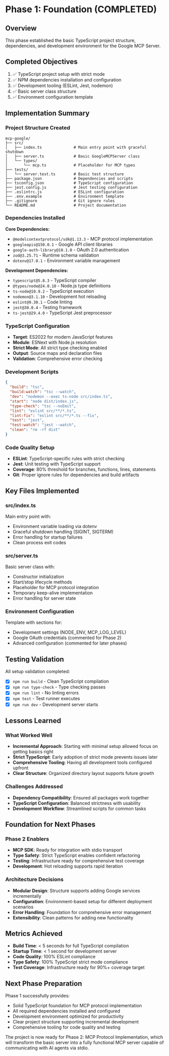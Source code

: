 # Phase 1: Foundation (COMPLETED)

## Overview
This phase established the basic TypeScript project structure, dependencies, and development environment for the Google MCP Server.

## Completed Objectives
1. ✅ TypeScript project setup with strict mode
2. ✅ NPM dependencies installation and configuration
3. ✅ Development tooling (ESLint, Jest, nodemon)
4. ✅ Basic server class structure
5. ✅ Environment configuration template

## Implementation Summary

### Project Structure Created
```
mcp-google/
├── src/
│   ├── index.ts              # Main entry point with graceful shutdown
│   ├── server.ts             # Basic GoogleMCPServer class
│   └── types/
│       └── mcp.ts            # Placeholder for MCP types
├── tests/
│   └── server.test.ts        # Basic test structure
├── package.json              # Dependencies and scripts
├── tsconfig.json             # TypeScript configuration
├── jest.config.js            # Jest testing configuration
├── .eslintrc.js              # ESLint configuration
├── .env.example              # Environment template
├── .gitignore                # Git ignore rules
└── README.md                 # Project documentation
```

### Dependencies Installed
**Core Dependencies:**
- `@modelcontextprotocol/sdk@1.13.3` - MCP protocol implementation
- `googleapis@150.0.1` - Google API client libraries
- `google-auth-library@10.1.0` - OAuth 2.0 authentication
- `zod@3.25.71` - Runtime schema validation
- `dotenv@17.0.1` - Environment variable management

**Development Dependencies:**
- `typescript@5.8.3` - TypeScript compiler
- `@types/node@24.0.10` - Node.js type definitions
- `ts-node@10.9.2` - TypeScript execution
- `nodemon@3.1.10` - Development hot reloading
- `eslint@9.30.1` - Code linting
- `jest@30.0.4` - Testing framework
- `ts-jest@29.4.0` - TypeScript Jest preprocessor

### TypeScript Configuration
- **Target**: ES2022 for modern JavaScript features
- **Module**: ESNext with Node.js resolution
- **Strict Mode**: All strict type checking enabled
- **Output**: Source maps and declaration files
- **Validation**: Comprehensive error checking

### Development Scripts
```json
{
  "build": "tsc",
  "build:watch": "tsc --watch",
  "dev": "nodemon --exec ts-node src/index.ts",
  "start": "node dist/index.js",
  "type-check": "tsc --noEmit",
  "lint": "eslint src/**/*.ts",
  "lint:fix": "eslint src/**/*.ts --fix",
  "test": "jest",
  "test:watch": "jest --watch",
  "clean": "rm -rf dist"
}
```

### Code Quality Setup
- **ESLint**: TypeScript-specific rules with strict checking
- **Jest**: Unit testing with TypeScript support
- **Coverage**: 80% threshold for branches, functions, lines, statements
- **Git**: Proper ignore rules for dependencies and build artifacts

## Key Files Implemented

### src/index.ts
Main entry point with:
- Environment variable loading via dotenv
- Graceful shutdown handling (SIGINT, SIGTERM)
- Error handling for startup failures
- Clean process exit codes

### src/server.ts
Basic server class with:
- Constructor initialization
- Start/stop lifecycle methods
- Placeholder for MCP protocol integration
- Temporary keep-alive implementation
- Error handling for server state

### Environment Configuration
Template with sections for:
- Development settings (NODE_ENV, MCP_LOG_LEVEL)
- Google OAuth credentials (commented for Phase 2)
- Advanced configuration (commented for later phases)

## Testing Validation
All setup validation completed:
- [x] `npm run build` - Clean TypeScript compilation
- [x] `npm run type-check` - Type checking passes
- [x] `npm run lint` - No linting errors
- [x] `npm test` - Test runner executes
- [x] `npm run dev` - Development server starts

## Lessons Learned

### What Worked Well
- **Incremental Approach**: Starting with minimal setup allowed focus on getting basics right
- **Strict TypeScript**: Early adoption of strict mode prevents issues later
- **Comprehensive Tooling**: Having all development tools configured upfront
- **Clear Structure**: Organized directory layout supports future growth

### Challenges Addressed
- **Dependency Compatibility**: Ensured all packages work together
- **TypeScript Configuration**: Balanced strictness with usability
- **Development Workflow**: Streamlined scripts for common tasks

## Foundation for Next Phases

### Phase 2 Enablers
- **MCP SDK**: Ready for integration with stdio transport
- **Type Safety**: Strict TypeScript enables confident refactoring
- **Testing**: Infrastructure ready for comprehensive test coverage
- **Development**: Hot reloading supports rapid iteration

### Architecture Decisions
- **Modular Design**: Structure supports adding Google services incrementally
- **Configuration**: Environment-based setup for different deployment scenarios
- **Error Handling**: Foundation for comprehensive error management
- **Extensibility**: Clean patterns for adding new functionality

## Metrics Achieved
- **Build Time**: < 5 seconds for full TypeScript compilation
- **Startup Time**: < 1 second for development server
- **Code Quality**: 100% ESLint compliance
- **Type Safety**: 100% TypeScript strict mode compliance
- **Test Coverage**: Infrastructure ready for 90%+ coverage target

## Next Phase Preparation
Phase 1 successfully provides:
- Solid TypeScript foundation for MCP protocol implementation
- All required dependencies installed and configured
- Development environment optimized for productivity
- Clear project structure supporting incremental development
- Comprehensive tooling for code quality and testing

The project is now ready for Phase 2: MCP Protocol Implementation, which will transform the basic server into a fully functional MCP server capable of communicating with AI agents via stdio.
